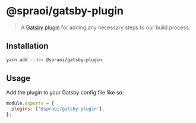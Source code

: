# @spraoi/gatsby-plugin

> A [Gatsby plugin](https://www.gatsbyjs.org/docs/plugin-authoring/) for adding any necessary steps to our build process.

## Installation

```bash
yarn add --dev @spraoi/gatsby-plugin
```

## Usage

Add the plugin to your Gatsby config file like so:

```javascript
module.exports = {
  plugins: ['@spraoi/gatsby-plugin'],
};
```
